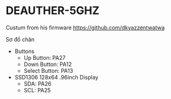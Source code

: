 # DEAUTHER-5GHZ 
Custum from his firmware https://github.com/dkyazzentwatwa

Sơ đồ chân 
- Buttons
  + Up Button: PA27
  + Down Button: PA12
  + Select Button: PA13
- SSD1306 128x64 .96inch Display
  + SDA: PA26
  + SCL: PA25
